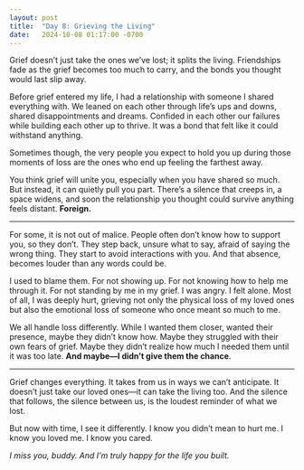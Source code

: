 ```yaml
---
layout: post
title:  "Day 8: Grieving the Living"
date:   2024-10-08 01:17:00 -0700
---
```


Grief doesn’t just take the ones we’ve lost; it splits the living. Friendships fade as the grief becomes too much to carry, and the bonds you thought would last slip away.

Before grief entered my life, I had a relationship with someone I shared everything with. We leaned on each other through life’s ups and downs, shared disappointments and dreams. Confided in each other our failures while building each other up to thrive. It was a bond that felt like it could withstand anything.

Sometimes though, the very people you expect to hold you up during those moments of loss are the ones who end up feeling the farthest away.

You think grief will unite you, especially when you have shared so much. But instead, it can quietly pull you part. There’s a silence that creeps in, a space widens, and soon the relationship you thought could survive anything feels distant. **Foreign.**

---

For some, it is not out of malice. People often don’t know how to support you, so they don’t. They step back, unsure what to say, afraid of saying the wrong thing. They start to avoid interactions with you. And that absence, becomes louder than any words could be.

I used to blame them. For not showing up. For not knowing how to help me through it. For not standing by me in my grief. I was angry. I felt alone. Most of all, I was deeply hurt, grieving not only the physical loss of my loved ones but also the emotional loss of someone who once meant so much to me.

We all handle loss differently. While I wanted them closer, wanted their presence, maybe they didn’t know how. Maybe they struggled with their own fears of grief. Maybe they didn’t realize how much I needed them until it was too late. **And maybe&mdash;I didn’t give them the chance**.

---

Grief changes everything. It takes from us in ways we can’t anticipate. It doesn’t just take our loved ones&mdash;it can take the living too. And the silence that follows, the silence between us, is the loudest reminder of what we lost.

But now with time, I see it differently. I know you didn’t mean to hurt me. I know you loved me. I know you cared.

*I miss you, buddy. And I’m truly happy for the life you built.*